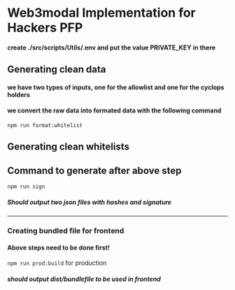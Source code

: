 # Web3modal Implementation for Hackers PFP

####  create ./src/scripts/Utils/.env and put the value PRIVATE_KEY in there 

## Generating clean data
#### we have two types of inputs, one for the allowlist and one for the cyclops holders
#### we convert the raw data into formated data with the following command
`npm run format:whitelist` 

## Generating clean whitelists

## Command to generate after above step

`npm run sign` 
 ##### Should output two json files with hashes and signature



--------------------------------------------------------------------------------------------------------------------------------------------------------------------

### Creating bundled file for frontend
#### Above steps need to be done first!

`npm run prod:build` for production

##### should output dist/bundlefile to be used in frontend
